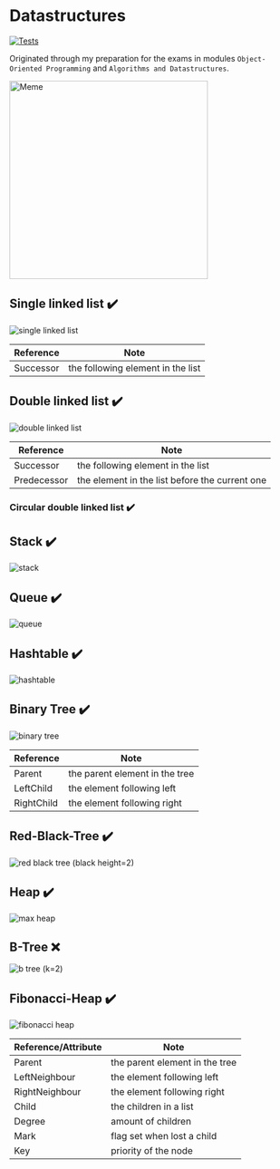 # Datastructures

[![Tests](https://github.com/tim0-12432/data-structures/actions/workflows/dotnet.yml/badge.svg)](https://github.com/tim0-12432/data-structures/actions/workflows/dotnet.yml)

Originated through my preparation for the exams in modules `Object-Oriented Programming` and `Algorithms and Datastructures`. 

<img alt="Meme" height="350px" src="https://img.devrant.com/devrant/rant/r_1943776_fHeSA.jpg" />

## Single linked list :heavy_check_mark:

![single linked list](./doc/images/single-linked-list.png)

| Reference  | Note                              |
|------------|-----------------------------------|
| Successor  | the following element in the list |

## Double linked list :heavy_check_mark:

![double linked list](./doc/images/double-linked-list.png)

| Reference   | Note                                           |
|-------------|------------------------------------------------|
| Successor   | the following element in the list              |
| Predecessor | the element in the list before the current one |

### Circular double linked list :heavy_check_mark:

## Stack :heavy_check_mark:

![stack](./doc/images/stack.png)

## Queue :heavy_check_mark:

![queue](./doc/images/queue.png)

## Hashtable :heavy_check_mark:

![hashtable](./doc/images/hashtable.png)

## Binary Tree :heavy_check_mark:

![binary tree](./doc/images/binary-tree.png)

| Reference  | Note                           |
|------------|--------------------------------|
| Parent     | the parent element in the tree |
| LeftChild  | the element following left     |
| RightChild | the element following right    |

## Red-Black-Tree :heavy_check_mark:

![red black tree (black height=2)](./doc/images/rb-tree.png)

## Heap :heavy_check_mark:

![max heap](./doc/images/max-heap.png)

## B-Tree :x:

![b tree (k=2)](./doc/images/b-tree.png)

## Fibonacci-Heap :heavy_check_mark:

![fibonacci heap](./doc/images/fib-heap.png)

| Reference/Attribute | Note                           |
|---------------------|--------------------------------|
| Parent              | the parent element in the tree |
| LeftNeighbour       | the element following left     |
| RightNeighbour      | the element following right    |
| Child               | the children in a list         |
| Degree              | amount of children             |
| Mark                | flag set when lost a child     |
| Key                 | priority of the node           |
